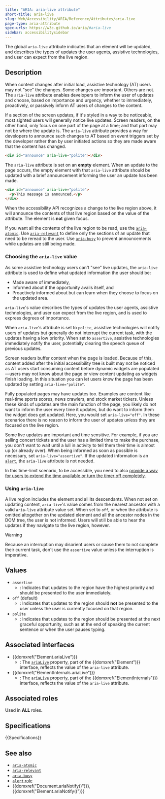 ```yaml
---
title: "ARIA: aria-live attribute"
short-title: aria-live
slug: Web/Accessibility/ARIA/Reference/Attributes/aria-live
page-type: aria-attribute
spec-urls: https://w3c.github.io/aria/#aria-live
sidebar: accessibilitysidebar
---
```


The global `aria-live` attribute indicates that an element will be updated, and describes the types of updates the user agents, assistive technologies, and user can expect from the live region.

## Description

When content changes after initial load, assistive technology (AT) users may not "see" the changes. Some changes are important. Others are not. The `aria-live` attribute enables developers to inform the user of updates and choose, based on importance and urgency, whether to immediately, proactively, or passively inform AT users of changes to the content.

If a section of the screen updates, if it's styled in a way to be noticeable, most sighted users will generally notice live updates. Screen readers, on the other hand, only focus on one part of the page at a time; and that part may not be where the update is. The `aria-live` attribute provides a way for developers to announce such changes to AT based on event triggers set by the developer rather than by user initiated actions so they are made aware that the content has changed.

```html
<div id="announce" aria-live="polite"></div>
```

The `aria-live` attribute is set on an **empty** element. When an update to the page occurs, the empty element with that `aria-live` attribute should be updated with a brief announcement informing the user an update has been made.

```html
<div id="announce" aria-live="polite">
  <p>This message is announced.</p>
</div>
```

When the accessibility API recognizes a change to the live region above, it will announce the contents of that live region based on the value of the attribute. The element is **not** given focus.

If you want all the contents of the live region to be read, use the [`aria-atomic`](/en-US/docs/Web/Accessibility/ARIA/Reference/Attributes/aria-atomic). Use [`aria-relevant`](/en-US/docs/Web/Accessibility/ARIA/Reference/Attributes/aria-relevant) to define only the sections of an update that need to be reread to the user. Use [`aria-busy`](/en-US/docs/Web/Accessibility/ARIA/Reference/Attributes/aria-busy) to prevent announcements while updates are still being made.

### Choosing the `aria-live` value

As some assistive technology users can't "see" live updates, the `aria-live` attribute is used to define what updated information the user should be:

- Made aware of immediately,
- Informed about if the opportunity avails itself, and
- Proactively informed about but can learn when they choose to focus on the updated area.

`aria-live`'s value describes the types of updates the user agents, assistive technologies, and user can expect from the live region, and is used to express degrees of importance.

When `aria-live`'s attribute is set to `polite`, assistive technologies will notify users of updates but generally do not interrupt the current task, with the updates having a low priority. When set to `assertive`, assistive technologies immediately notify the user, potentially clearing the speech queue of previous updates.

Screen readers buffer content when the page is loaded. Because of this, content added after the initial accessibility tree is built may not be noticed as AT users start consuming content before dynamic widgets are populated—users may not know about the page or view content updating as widgets finish loading. In this situation you can let users know the page has been updated by setting `aria-live="polite"`.

Fully populated pages may have updates too. Examples are content like real-time sports scores, news crawlers, and stock market tickers. Unless these kinds of updates are the main function of the page, you likely do not want to inform the user every time it updates, but do want to inform them the widget does get updated. Here, you would set `aria-live="off"`. In these scenarios there is no reason to inform the user of updates unless they are focused on the live region.

Some live updates are important and time sensitive. For example, if you are selling concert tickets and the user has a limited time to make the purchase, you don't want to wait until a lull in activity to tell them their time is almost up (or already over). When being informed as soon as possible is necessary, set `aria-live="assertive"`. If the updated information is an [`alert`](/en-US/docs/Web/Accessibility/ARIA/Reference/Roles/alert_role), the `aria-live` attribute is not needed.

In this time-limit scenario, to be accessible, you need to also [provide a way for users to extend the time available or turn the timer off completely](https://www.w3.org/WAI/WCAG21/Understanding/timing-adjustable.html).

### Using `aria-live`

A live region includes the element and all its descendants. When not set on updating content, `aria-live`'s value comes from the nearest ancestor with a valid `aria-live` attribute value set. When set to `off`, or when the attribute is omitted altogether on the updated element and all the ancestor nodes in the DOM tree, the user is not informed. Users will still be able to hear the updates if they navigate to the live region, however.

> [!WARNING]
> Because an interruption may disorient users or cause them to not complete their current task, don't use the `assertive` value unless the interruption is imperative.

## Values

- `assertive`
  - : Indicates that updates to the region have the highest priority and should be presented to the user immediately.
- `off` (default)
  - : Indicates that updates to the region should **not** be presented to the user unless the user is currently focused on that region.
- `polite`
  - : Indicates that updates to the region should be presented at the next graceful opportunity, such as at the end of speaking the current sentence or when the user pauses typing.

## Associated interfaces

- {{domxref("Element.ariaLive")}}
  - : The [`ariaLive`](/en-US/docs/Web/API/Element/ariaLive) property, part of the {{domxref("Element")}} interface, reflects the value of the `aria-live` attribute.
- {{domxref("ElementInternals.ariaLive")}}
  - : The [`ariaLive`](/en-US/docs/Web/API/ElementInternals/ariaLive) property, part of the {{domxref("ElementInternals")}} interface, reflects the value of the `aria-live` attribute.

## Associated roles

Used in **ALL** roles.

## Specifications

{{Specifications}}

## See also

- [`aria-atomic`](/en-US/docs/Web/Accessibility/ARIA/Reference/Attributes/aria-atomic)
- [`aria-relevant`](/en-US/docs/Web/Accessibility/ARIA/Reference/Attributes/aria-relevant)
- [`aria-busy`](/en-US/docs/Web/Accessibility/ARIA/Reference/Attributes/aria-busy)
- [`alert` role](/en-US/docs/Web/Accessibility/ARIA/Reference/Roles/alert_role)
- {{domxref("Document.ariaNotify()")}}, {{domxref("Element.ariaNotify()")}}

